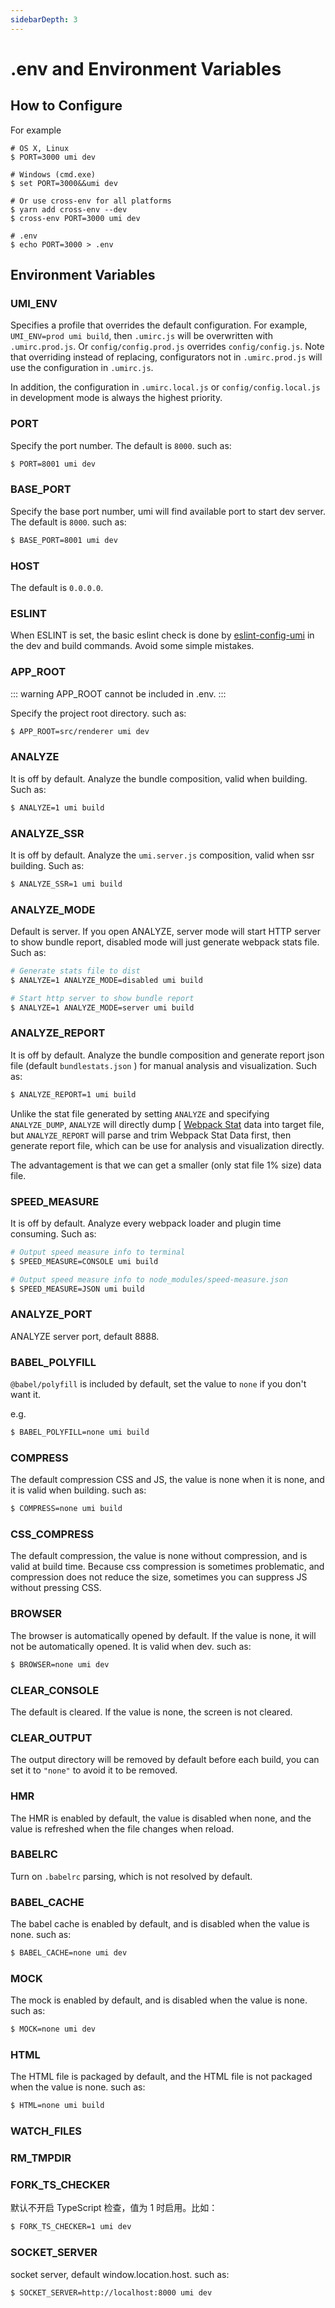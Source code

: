 ```yaml
---
sidebarDepth: 3
---
```


# .env and Environment Variables

## How to Configure

For example

```
# OS X, Linux
$ PORT=3000 umi dev

# Windows (cmd.exe)
$ set PORT=3000&&umi dev

# Or use cross-env for all platforms
$ yarn add cross-env --dev
$ cross-env PORT=3000 umi dev

# .env
$ echo PORT=3000 > .env
```

## Environment Variables

### UMI_ENV

Specifies a profile that overrides the default configuration. For example, `UMI_ENV=prod umi build`, then `.umirc.js` will be overwritten with `.umirc.prod.js`. Or `config/config.prod.js` overrides `config/config.js`. Note that overriding instead of replacing, configurators not in `.umirc.prod.js` will use the configuration in `.umirc.js`.

In addition, the configuration in `.umirc.local.js` or `config/config.local.js` in development mode is always the highest priority.

### PORT

Specify the port number. The default is `8000`. such as:

```bash
$ PORT=8001 umi dev
```

### BASE_PORT

Specify the base port number, umi will find available port to start dev server. The default is `8000`. such as:

```bash
$ BASE_PORT=8001 umi dev
```

### HOST

The default is `0.0.0.0`.

### ESLINT <Badge text="2.4.0+"/>

When ESLINT is set, the basic eslint check is done by [eslint-config-umi](https://github.com/umijs/umi/tree/master/packages/eslint-config-umi) in the dev and build commands. Avoid some simple mistakes.

### APP_ROOT

::: warning
APP_ROOT cannot be included in .env.
:::

Specify the project root directory. such as:

```bash
$ APP_ROOT=src/renderer umi dev
```

### ANALYZE

It is off by default. Analyze the bundle composition, valid when building. Such as:

```bash
$ ANALYZE=1 umi build
```

### ANALYZE_SSR

It is off by default. Analyze the `umi.server.js` composition, valid when ssr building. Such as:

```bash
$ ANALYZE_SSR=1 umi build
```

### ANALYZE_MODE

Default is server. If you open ANALYZE, server mode will start HTTP server to show bundle report, disabled mode will just generate webpack stats file. Such as:

```bash
# Generate stats file to dist
$ ANALYZE=1 ANALYZE_MODE=disabled umi build

# Start http server to show bundle report
$ ANALYZE=1 ANALYZE_MODE=server umi build
```

### ANALYZE_REPORT

It is off by default. Analyze the bundle composition and generate report json file (default `bundlestats.json` ) for manual analysis and visualization. Such as:

```bash
$ ANALYZE_REPORT=1 umi build
```

Unlike the stat file generated by setting `ANALYZE` and specifying `ANALYZE_DUMP`, `ANALYZE` will directly dump [ [Webpack Stat](https://webpack.js.org/configuration/stats/) data into target file, but `ANALYZE_REPORT` will parse and trim Webpack Stat Data first, then generate report file, which can be use for analysis and visualization directly.

The advantagement is that we can get a smaller (only stat file 1% size) data file.

### SPEED_MEASURE

It is off by default. Analyze every webpack loader and plugin time consuming. Such as:

```bash
# Output speed measure info to terminal
$ SPEED_MEASURE=CONSOLE umi build

# Output speed measure info to node_modules/speed-measure.json
$ SPEED_MEASURE=JSON umi build
```

### ANALYZE_PORT

ANALYZE server port, default 8888.

### BABEL_POLYFILL <Badge text="2.2.0+"/>

`@babel/polyfill` is included by default, set the value to `none` if you don't want it.

e.g.

```bash
$ BABEL_POLYFILL=none umi build
```

### COMPRESS

The default compression CSS and JS, the value is none when it is none, and it is valid when building. such as:

```bash
$ COMPRESS=none umi build
```

### CSS_COMPRESS

The default compression, the value is none without compression, and is valid at build time. Because css compression is sometimes problematic, and compression does not reduce the size, sometimes you can suppress JS without pressing CSS.

### BROWSER

The browser is automatically opened by default. If the value is none, it will not be automatically opened. It is valid when dev. such as:

```bash
$ BROWSER=none umi dev
```

### CLEAR_CONSOLE

The default is cleared. If the value is none, the screen is not cleared.

### CLEAR_OUTPUT

The output directory will be removed by default before each build, you can set it to `"none"` to avoid it to be removed.

### HMR

The HMR is enabled by default, the value is disabled when none, and the value is refreshed when the file changes when reload.

### BABELRC

Turn on `.babelrc` parsing, which is not resolved by default.

### BABEL_CACHE

The babel cache is enabled by default, and is disabled when the value is none. such as:

```bash
$ BABEL_CACHE=none umi dev
```

### MOCK

The mock is enabled by default, and is disabled when the value is none. such as:

```bash
$ MOCK=none umi dev
```

### HTML

The HTML file is packaged by default, and the HTML file is not packaged when the value is none. such as:

```bash
$ HTML=none umi build
```

### WATCH_FILES

### RM_TMPDIR

### FORK_TS_CHECKER

默认不开启 TypeScript 检查，值为 1 时启用。比如：

```bash
$ FORK_TS_CHECKER=1 umi dev
```

### SOCKET_SERVER

socket server, default window.location.host. such as:

```bash
$ SOCKET_SERVER=http://localhost:8000 umi dev
```
